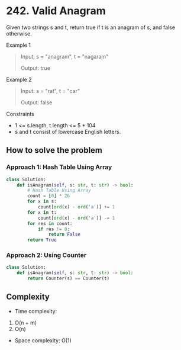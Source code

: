 # 242. Valid Anagram
<Badge type="tip" text="Easy" />[<Badge type="info" text="LeetCode" />](https://leetcode.com/problems/valid-anagram/)

Given two strings s and t, return true if t is an anagram of s, and false otherwise.

Example 1
> Input: s = "anagram", t = "nagaram"
>
> Output: true

Example 2
> Input: s = "rat", t = "car"
>
> Output: false

Constraints
- 1 <= s.length, t.length <= 5 * 104
- s and t consist of lowercase English letters.


## How to solve the problem

### Approach 1: Hash Table Using Array
```Python
class Solution:
    def isAnagram(self, s: str, t: str) -> bool:
        # Hash Table Using Array
        count = [0] * 26
        for x in s:
            count[ord(x) - ord('a')] += 1
        for x in t:
            count[ord(x) - ord('a')] -= 1
        for res in count:
            if res != 0:
                return False
        return True
```

### Approach 2: Using Counter
```Python
class Solution:
    def isAnagram(self, s: str, t: str) -> bool:
        return Counter(s) == Counter(t)
```

## Complexity
- Time complexity: 
1. O(n + m)
2. O(n)
- Space complexity: O(1) 